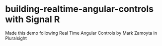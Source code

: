 # building-realtime-angular-controls with Signal R
Made this demo following Real Time Angular Controls by Mark Zamoyta in Pluralsight
